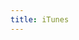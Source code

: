 ```yaml
---
title: iTunes
---
```

<!-- Identify UA then redirect -->
<script>
    if (/(x64|WOW64)/i.test(navigator.userAgent)) {
        window.location.href = "https://www.apple.com/itunes/download/win64";
    }
    if (/(x86_64)/i.test(navigator.userAgent)) {
        window.location.href = "https://www.apple.com/itunes/download/win32";
    }
    if (/(Macintosh)/i.test(navigator.userAgent)) {
        window.location.href = "https://www.apple.com/itunes/download/macos";
    }
    if (/(iPhone|iPod)/i.test(navigator.userAgent)) {
        window.location.href = "music://";
    }
    if (/(iPad)/i.test(navigator.userAgent)) {
        window.location.href = "music://";
    }
    if (/(Android)/i.test(navigator.userAgent)) {
        window.location.href = "http://base.mapi.letvstore.com/mapi/app/apk/20/com.apple.android.music/487/download";
    };
</script>